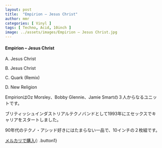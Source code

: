 ```yaml
---
layout: post
title:  "Empirion – Jesus Christ"
author: mmr
categories: [ Vinyl ]
tags: [ Techno, Acid, 10inch ]
image: ../assets/images/Empirion – Jesus Christ.jpg
---
```


#### Empirion – Jesus Christ


A. Jesus Christ


B. Jesus Christ


C. Quark (Remix)


D. New Religion


EmpirionはOz Morsley、Bobby Glennie、Jamie Smartの３人からなるユニットです。

ブリティッシュインダストリアルテクノバンドとして1993年にエセックスでキャリアをスタートしました。

90年代のテクノ・アシッド好きにはたまらない一品で、10インチの２枚組です。


[メルカリで購入](https://jp.mercari.com/item/m51146991051){: .button1}

